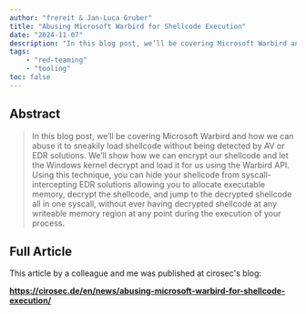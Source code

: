 ```yaml
---
author: "frereit & Jan-Luca Gruber"
title: "Abusing Microsoft Warbird for Shellcode Execution"
date: "2024-11-07"
description: "In this blog post, we’ll be covering Microsoft Warbird and how we can abuse it to sneakily load shellcode without being detected by AV or EDR solutions."
tags:
    - "red-teaming"
    - "tooling"
toc: false
---
```


## Abstract

> In this blog post, we’ll be covering Microsoft Warbird and how we can abuse it to sneakily load shellcode without being detected by AV or EDR solutions. We’ll show how we can encrypt our shellcode and let the Windows kernel decrypt and load it for us using the Warbird API. Using this technique, you can hide your shellcode from syscall-intercepting EDR solutions allowing you to allocate executable memory, decrypt the shellcode, and jump to the decrypted shellcode all in one syscall, without ever having decrypted shellcode at any writeable memory region at any point during the execution of your process.


## Full Article

This article by a colleague and me was published at cirosec's blog:

**<https://cirosec.de/en/news/abusing-microsoft-warbird-for-shellcode-execution/>**

<!-- https://web.archive.org/web/20241114104038/https://cirosec.de/en/news/abusing-microsoft-warbird-for-shellcode-execution/ -->
